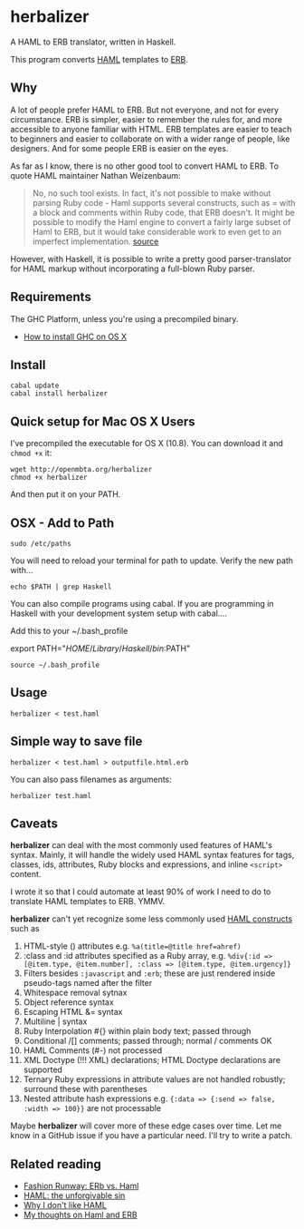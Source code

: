 # herbalizer

A HAML to ERB translator, written in Haskell.

This program converts [HAML](http://haml.info/) templates to [ERB](http://www.stuartellis.eu/articles/erb/).

## Why

A lot of people prefer HAML to ERB. But not everyone, and not for every
circumstance. ERB is simpler, easier to remember the rules for, and more
accessible to anyone familiar with HTML.  ERB templates are easier to teach to
beginners and easier to collaborate on with a wider range of people, like
designers. And for some people ERB is easier on the eyes.

As far as I know, there is no other good tool to convert HAML to ERB. To
quote HAML maintainer Nathan Weizenbaum:

>  No, no such tool exists. In fact, it's not possible to make without
>  parsing Ruby code - Haml supports several constructs, such as = with a
>  block and comments within Ruby code, that ERB doesn't. It might be
>  possible to modify the Haml engine to convert a fairly large subset of
>  Haml to ERB, but it would take considerable work to even get to an
>  imperfect implementation.
>  [source](https://groups.google.com/d/msg/haml/rx6T5eLnPN0/Dr7ckyoLK5gJ)  

However, with Haskell, it is possible to write a pretty good parser-translator
for HAML markup without incorporating a full-blown Ruby parser.

## Requirements

The GHC Platform, unless you're using a precompiled binary.

* [How to install GHC on OS X](https://justtesting.org/post/21491940475/using-the-glasgow-haskell-compiler-ghc-on-os-x)

## Install

    cabal update
    cabal install herbalizer

## Quick setup for Mac OS X Users

I've precompiled the executable for OS X (10.8). You can download it and `chmod +x` it:

    wget http://openmbta.org/herbalizer
    chmod +x herbalizer

And then put it on your PATH.

## OSX - Add to Path

```sudo /etc/paths```

You will need to reload your terminal for path to update. Verify the new path with...

```echo $PATH | grep Haskell```

You can also compile programs using cabal. If you are programming in Haskell with your development system setup with cabal....

Add this to your ~/.bash_profile

export PATH="$HOME/Library/Haskell/bin:$PATH"

```source ~/.bash_profile```

## Usage

    herbalizer < test.haml 

## Simple way to save file

    herbalizer < test.haml > outputfile.html.erb

You can also pass filenames as arguments:

    herbalizer test.haml

## Caveats

**herbalizer** can deal with the most commonly used features of HAML's
syntax.  Mainly, it will handle the widely used HAML syntax features for tags,
classes, ids, attributes, Ruby blocks and expressions, and inline `<script>`
content.

I wrote it so that I could automate at least 90% of work I need to do to
translate HAML templates to ERB. YMMV.

**herbalizer** can't yet recognize some less commonly used [HAML
constructs](http://haml.info/docs/yardoc/file.REFERENCE.html) such
as 

1. HTML-style () attributes e.g. `%a(title=@title href=ahref)`
1. :class and :id attributes specified as a Ruby array, e.g. `%div{:id => [@item.type, @item.number], :class => [@item.type, @item.urgency]}`
1. Filters besides `:javascript` and `:erb`; these are just rendered inside pseudo-tags named after the filter
1. Whitespace removal sytnax
1. Object reference syntax
1. Escaping HTML &= syntax
1. Multiline | syntax
1. Ruby Interpolation #{} within plain body text; passed through
1. Conditional /[] comments; passed through; normal / comments OK
1. HAML Comments (#-) not processed
1. XML Doctype (!!! XML) declarations; HTML Doctype declarations are supported
1. Ternary Ruby expressions in attribute values are not handled robustly; surround these with parentheses
1. Nested attribute hash expressions e.g. `{:data => {:send => false, :width => 100}}` are not processable

Maybe **herbalizer** will cover more of these edge cases over time.  Let me
know in a GitHub issue if you have a particular need. I'll try to write a
patch. 


## Related reading

* [Fashion Runway: ERb vs. Haml](http://robots.thoughtbot.com/post/159805300/fashion-runway-erb-vs-haml)
* [HAML: the unforgivable sin](http://opensoul.org/blog/archives/2011/11/30/haml-the-unforgivable-sin/)
* [Why I don't like HAML](http://blog.getify.com/why-i-dont-like-haml/)
* [My thoughts on Haml and ERB](https://speakerdeck.com/klaustopher/erb)


